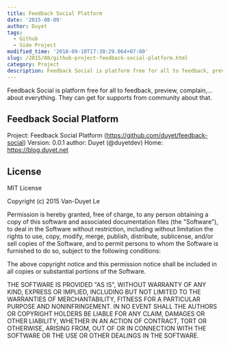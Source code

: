 ```yaml
---
title: Feedback Social Platform
date: '2015-08-09'
author: Duyet
tags:
  - Github
  - Side Project
modified_time: '2018-09-10T17:30:29.064+07:00'
slug: /2015/08/github-project-feedback-social-platform.html
category: Project
description: Feedback Social is platform free for all to feedback, preview, complain,... about everything. They can get for supports from community about that.
---
```


Feedback Social is platform free for all to feedback, preview, complain,... about everything. They can get for supports from community about that.

## Feedback Social Platform

Project: Feedback Social Platform (https://github.com/duyet/feedback-social)
Version: 0.0.1
author: Duyet (@duyetdev)
Home: https://blog.duyet.net

## License

MIT License

Copyright (c) 2015 Van-Duyet Le

Permission is hereby granted, free of charge, to any person obtaining a copy of this software and associated documentation files (the "Software"), to deal in the Software without restriction, including without limitation the rights to use, copy, modify, merge, publish, distribute, sublicense, and/or sell copies of the Software, and to permit persons to whom the Software is furnished to do so, subject to the following conditions:

The above copyright notice and this permission notice shall be included in all copies or substantial portions of the Software.

THE SOFTWARE IS PROVIDED "AS IS", WITHOUT WARRANTY OF ANY KIND, EXPRESS OR IMPLIED, INCLUDING BUT NOT LIMITED TO THE WARRANTIES OF MERCHANTABILITY, FITNESS FOR A PARTICULAR PURPOSE AND NONINFRINGEMENT. IN NO EVENT SHALL THE AUTHORS OR COPYRIGHT HOLDERS BE LIABLE FOR ANY CLAIM, DAMAGES OR OTHER LIABILITY, WHETHER IN AN ACTION OF CONTRACT, TORT OR OTHERWISE, ARISING FROM, OUT OF OR IN CONNECTION WITH THE SOFTWARE OR THE USE OR OTHER DEALINGS IN THE SOFTWARE.
